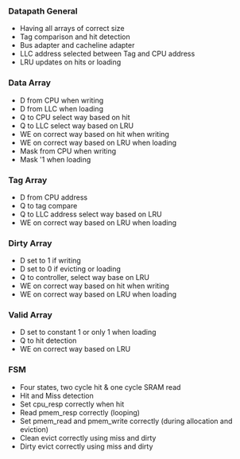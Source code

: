 ### **Datapath General**
- Having all arrays of correct size
- Tag comparison and hit detection
- Bus adapter and cacheline adapter
- LLC address selected between Tag and CPU address
- LRU updates on hits or loading

### **Data Array**
- D from CPU when writing
- D from LLC when loading
- Q to CPU select way based on hit
- Q to LLC select way based on LRU
- WE on correct way based on hit when writing
- WE on correct way based on LRU when loading
- Mask from CPU when writing
- Mask '1 when loading

### **Tag Array**
- D from CPU address
- Q to tag compare
- Q to LLC address select way based on LRU
- WE on correct way based on LRU when loading

### **Dirty Array**
- D set to 1 if writing
- D set to 0 if evicting or loading
- Q to controller, select way base on LRU
- WE on correct way based on hit when writing
- WE on correct way based on LRU when loading

### **Valid Array**
- D set to constant 1 or only 1 when loading
- Q to hit detection
- WE on correct way based on LRU

### **FSM**
- Four states, two cycle hit & one cycle SRAM read
- Hit and Miss detection
- Set cpu_resp correctly when hit
- Read pmem_resp correctly (looping)
- Set pmem_read and pmem_write correctly (during allocation and eviction)
- Clean evict correctly using miss and dirty
- Dirty evict correctly using miss and dirty
